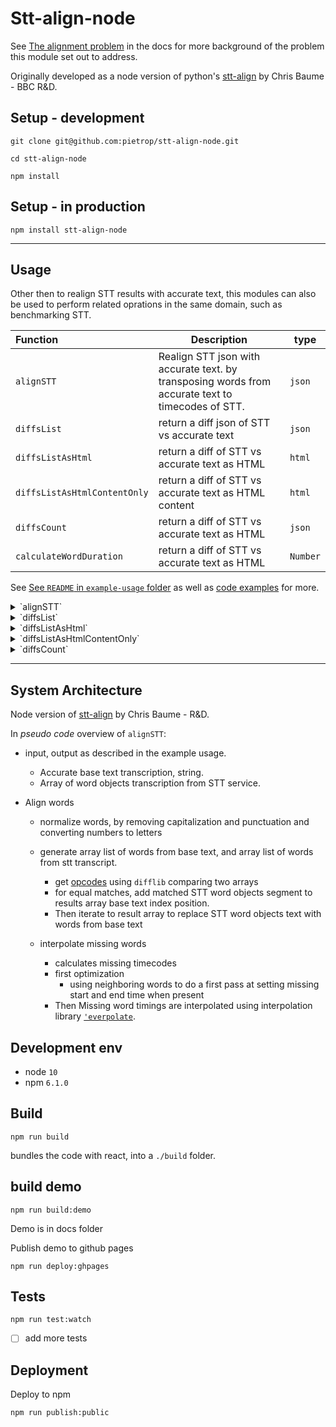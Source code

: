 # Stt-align-node

<!-- _One liner + link to confluence page_  _Screenshot of UI - optional_ -->

See [The alignment problem](./docs/the-alignment-problem.md) in the docs for more background of the problem this module set out to address.

Originally developed as a node version of python's [stt-align](https://github.com/bbc/stt-align) by Chris Baume - BBC R&D.

## Setup - development

```
git clone git@github.com:pietrop/stt-align-node.git
```

```
cd stt-align-node
```

```
npm install
```

## Setup - in production

```
npm install stt-align-node
```

---

## Usage

Other then to realign STT results with accurate text, this modules can also be used to perform related oprations in the same domain, such as benchmarking STT.

| Function                     | Description                                                                                       | type     |
| :--------------------------- | ------------------------------------------------------------------------------------------------- | -------- |
| `alignSTT`                   | Realign STT json with accurate text. by transposing words from accurate text to timecodes of STT. | `json`   |
| `diffsList`                  | return a diff json of STT vs accurate text                                                        | `json`   |
| `diffsListAsHtml`            | return a diff of STT vs accurate text as HTML                                                     | `html`   |
| `diffsListAsHtmlContentOnly` | return a diff of STT vs accurate text as HTML content                                             | `html`   |
| `diffsCount`                 | return a diff of STT vs accurate text as HTML                                                     | `json`   |
| `calculateWordDuration`      | return a diff of STT vs accurate text as HTML                                                     | `Number` |

See [See `README` in `example-usage` folder](./example-usage/README.md) as well as [code examples](./example-usage) for more.

<details>
  <summary>`alignSTT`</summary>

```js
const { alignSTT } = require('stt-align-node');
const result = alignSTT(transcriptStt, transcriptText);
// Do something with the result
```

</details>

<details>
  <summary>`diffsList`</summary>

```js
const { diffsList } = require('stt-align-node');
const result = diffsList(trainscriptSttText, transcriptText);
// Do something with the result
```

</details>

<details>
  <summary>`diffsListAsHtml`</summary>

```js
const { diffsListAsHtml } = require('stt-align-node');
const result = diffsListAsHtml(trainscriptSttText, transcriptText, url);
// // Do something with the result
```

</details>

 <details>
  <summary>`diffsListAsHtmlContentOnly`</summary>

```js
const { diffsListAsHtmlContentOnly } = require('stt-align-node');
const result = diffsListAsHtml(trainscriptSttText, transcriptText);
// // Do something with the result
```

</details>

<details>
  <summary>`diffsCount`</summary>

```js
const { diffsCount } = require('stt-align-node');
const result = diffsCount(trainscriptSttText, transcriptText);
```

example output

```json
{ "equal": 1415, "insert": 8, "replace": 307, "delete": 62, "baseTextTotalWordCount": 1784 }
```

</details>

<!-- <details>
  <summary>`calculateWordDuration`</summary>

</details> -->

---

## System Architecture

<!-- _High level overview of system architecture_ -->

Node version of [stt-align](https://github.com/bbc/stt-align) by Chris Baume - R&D.

In _pseudo code_ overview of `alignSTT`:

- input, output as described in the example usage.

  - Accurate base text transcription, string.
  - Array of word objects transcription from STT service.

- Align words

  - normalize words, by removing capitalization and punctuation and converting numbers to letters
  - generate array list of words from base text, and array list of words from stt transcript.

    - get [opcodes](https://docs.python.org/2/library/difflib.html#difflib.SequenceMatcher.get_opcodes) using `difflib` comparing two arrays
    - for equal matches, add matched STT word objects segment to results array base text index position.
    - Then iterate to result array to replace STT word objects text with words from base text

  - interpolate missing words
    - calculates missing timecodes
    - first optimization
      - using neighboring words to do a first pass at setting missing start and end time when present
    - Then Missing word timings are interpolated using interpolation library [`'everpolate`](http://borischumichev.github.io/everpolate/#linear).

## Development env

 <!-- _How to run the development environment_
_Coding style convention ref optional, eg which linter to use_
_Linting, github pre-push hook - optional_ -->

- node `10`
- npm `6.1.0`

## Build

```
npm run build
```

bundles the code with react, into a `./build` folder.

## build demo

```
npm run build:demo
```

Demo is in docs folder

Publish demo to github pages

```
npm run deploy:ghpages
```

## Tests

```
npm run test:watch
```

- [ ] add more tests

## Deployment

<!-- _How to deploy the code/app into test/staging/production_ -->

Deploy to npm

```
npm run publish:public
```

<!-- TODOs:

- [ ] Clean up repository
- [ ] change baseText and sttText mentions to be `referenceText` and `hypothesisText`
- [ ] add linting
- [x] add babel(?)
- [ ] change if else to be switch statments
 -->
